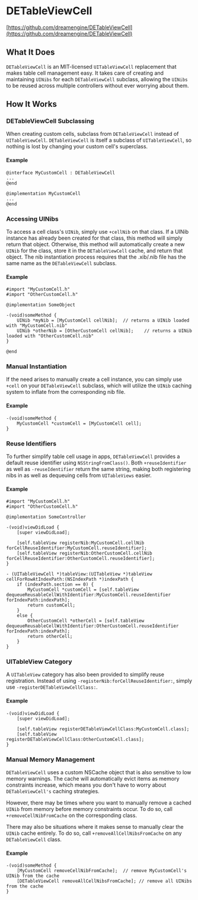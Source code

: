 # DETableViewCell
[https://github.com/dreamengine/DETableViewCell](https://github.com/dreamengine/DETableViewCell)

## What It Does

`DETableViewCell` is an MIT-licensed `UITableViewCell` replacement that makes table cell management easy. It takes care of creating and maintaining `UINibs` for each `DETableViewCell` subclass, allowing the `UINibs` to be reused across multiple controllers without ever worrying about them.

## How It Works


### DETableViewCell Subclassing

When creating custom cells, subclass from `DETableViewCell` instead of `UITableViewCell`. `DETableViewCell` is itself a subclass of `UITableViewCell`, so nothing is lost by changing your custom cell's superclass.

#### Example

	@interface MyCustomCell : DETableViewCell
	...
	@end
	
	@implementation MyCustomCell
	...
	@end

### Accessing UINibs

To access a cell class's `UINib`, simply use `+cellNib` on that class. If a UINib instance has already been created for that class, this method will simply return that object. Otherwise, this method will automatically create a new `UINib` for the class, store it in the `DETableViewCell` cache, and return that object. The nib instantiation process requires that the .xib/.nib file has the same name as the `DETableViewCell` subclass.

#### Example

	#import "MyCustomCell.h"
	#import "OtherCustomCell.h"
	
	@implementation SomeObject

	-(void)someMethod {
		UINib *myNib = [MyCustomCell cellNib];	// returns a UINib loaded with "MyCustomCell.nib"
		UINib *otherNib = [OtherCustomCell cellNib];	// returns a UINib loaded with "OtherCustomCell.nib"
	}
	
	@end
	
### Manual Instantiation

If the need arises to manually create a cell instance, you can simply use `+cell` on your `DETableViewCell` subclass, which will utilize the `UINib` caching system to inflate from the corresponding nib file.

#### Example

	-(void)someMethod {
		MyCustomCell *customCell = [MyCustomCell cell];
	}


### Reuse Identifiers

To further simplify table cell usage in apps, `DETableViewCell` provides a default reuse identifier using `NSStringFromClass()`. Both `+reuseIdentifier` as well as `-reuseIdentifier` return the same string, making both registering nibs in as well as dequeuing cells from `UITableViews` easier.

#### Example
	#import "MyCustomCell.h"
	#import "OtherCustomCell.h"
	
	@implementation SomeController
	
	-(void)viewDidLoad {
		[super viewDidLoad];
		
		[self.tableView registerNib:MyCustomCell.cellNib forCellReuseIdentifier:MyCustomCell.reuseIdentifier];
		[self.tableView registerNib:OtherCustomCell.cellNib forCellReuseIdentifier:OtherCustomCell.reuseIdentifier];
	}
	
	- (UITableViewCell *)tableView:(UITableView *)tableView cellForRowAtIndexPath:(NSIndexPath *)indexPath {
		if (indexPath.section == 0) {
			MyCustomCell *customCell = [self.tableView dequeueReusableCellWithIdentifier:MyCustomCell.reuseIdentifier forIndexPath:indexPath];
			return customCell;
		}
		else {
			OtherCustomCell *otherCell = [self.tableView dequeueReusableCellWithIdentifier:OtherCustomCell.reuseIdentifier forIndexPath:indexPath];
			return otherCell;
		}
	}

### UITableView Category

A `UITableView` category has also been provided to simplify reuse registration. Instead of using `-registerNib:forCellReuseIdentifier:`, simply use `-registerDETableViewCellClass:`.

#### Example

	-(void)viewDidLoad {
		[super viewDidLoad];
		
		[self.tableView registerDETableViewCellClass:MyCustomCell.class];
		[self.tableView registerDETableViewCellClass:OtherCustomCell.class];
	}

### Manual Memory Management

`DETableViewCell` uses a custom NSCache object that is also sensitive to low memory warnings. The cache will automatically evict items as memory constraints increase, which means you don't have to worry about `DETableViewCell's` caching strategies.

However, there may be times where you want to manually remove a cached `UINib` from memory before memory constraints occur. To do so, call `+removeCellNibFromCache` on the corresponding class.

There may also be situations where it makes sense to manually clear the `UINib` cache entirely. To do so, call `+removeAllCellNibsFromCache` on any `DETableViewCell` class.

#### Example

	-(void)someMethod {
		[MyCustomCell removeCellNibFromCache];	// remove MyCustomCell's UINib from the cache
		[DETableViewCell removeAllCellNibsFromCache]; // remove all UINibs from the cache
	}